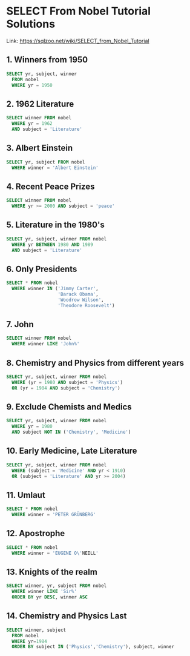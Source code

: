 # SELECT From Nobel Tutorial Solutions

Link: https://sqlzoo.net/wiki/SELECT_from_Nobel_Tutorial


## 1. Winners from 1950

```sql
SELECT yr, subject, winner
  FROM nobel
  WHERE yr = 1950
```


## 2. 1962 Literature

```sql
SELECT winner FROM nobel
  WHERE yr = 1962
  AND subject = 'Literature'
```

## 3. Albert Einstein

```sql
SELECT yr, subject FROM nobel
  WHERE winner = 'Albert Einstein'
```

## 4. Recent Peace Prizes

```sql
SELECT winner FROM nobel
  WHERE yr >= 2000 AND subject = 'peace'
```

## 5. Literature in the 1980's

```sql
SELECT yr, subject, winner FROM nobel
  WHERE yr BETWEEN 1980 AND 1989
  AND subject = 'Literature'
```

## 6. Only Presidents

```sql
SELECT * FROM nobel
  WHERE winner IN ('Jimmy Carter',
                   'Barack Obama',
                   'Woodrow Wilson',
                   'Theodore Roosevelt')
```

## 7. John

```sql
SELECT winner FROM nobel
  WHERE winner LIKE 'John%'
```

## 8. Chemistry and Physics from different years

```sql
SELECT yr, subject, winner FROM nobel
  WHERE (yr = 1980 AND subject = 'Physics')
  OR (yr = 1984 AND subject = 'Chemistry')
```


## 9. Exclude Chemists and Medics

```sql
SELECT yr, subject, winner FROM nobel
  WHERE yr = 1980
  AND subject NOT IN ('Chemistry', 'Medicine')
```

## 10. Early Medicine, Late Literature

```sql
SELECT yr, subject, winner FROM nobel
  WHERE (subject = 'Medicine' AND yr < 1910)
  OR (subject = 'Literature' AND yr >= 2004)
```

## 11. Umlaut

```sql
SELECT * FROM nobel
  WHERE winner = 'PETER GRÜNBERG'
```


## 12. Apostrophe

```sql
SELECT * FROM nobel
  WHERE winner = 'EUGENE O\'NEILL'
```


## 13. Knights of the realm

```sql
SELECT winner, yr, subject FROM nobel
  WHERE winner LIKE 'Sir%'
  ORDER BY yr DESC, winner ASC
```


## 14. Chemistry and Physics Last

```sql
SELECT winner, subject
  FROM nobel
  WHERE yr=1984
  ORDER BY subject IN ('Physics','Chemistry'), subject, winner
```